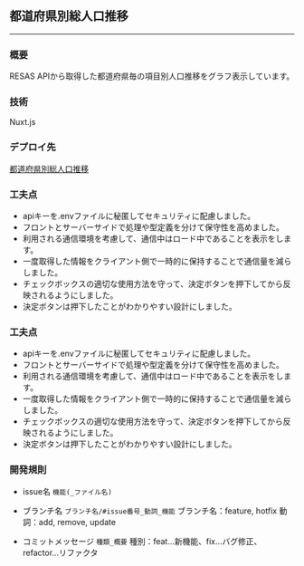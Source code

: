 ## 都道府県別総人口推移
 - - -
    
### 概要
RESAS APIから取得した都道府県毎の項目別人口推移をグラフ表示しています。
  
### 技術
Nuxt.js
  
### デプロイ先
[都道府県別総人口推移](https://yumemi-test-mu.vercel.app/ 'Vercel')
  
### 工夫点
- apiキーを.envファイルに秘匿してセキュリティに配慮しました。
- フロントとサーバーサイドで処理や型定義を分けて保守性を高めました。
- 利用される通信環境を考慮して、通信中はロード中であることを表示をします。
- 一度取得した情報をクライアント側で一時的に保持することで通信量を減らしました。
- チェックボックスの適切な使用方法を守って、決定ボタンを押下してから反映されるようにしました。
- 決定ボタンは押下したことがわかりやすい設計にしました。
  
### 工夫点
- apiキーを.envファイルに秘匿してセキュリティに配慮しました。
- フロントとサーバーサイドで処理や型定義を分けて保守性を高めました。
- 利用される通信環境を考慮して、通信中はロード中であることを表示をします。
- 一度取得した情報をクライアント側で一時的に保持することで通信量を減らしました。
- チェックボックスの適切な使用方法を守って、決定ボタンを押下してから反映されるようにしました。
- 決定ボタンは押下したことがわかりやすい設計にしました。
　　
### 開発規則
- issue名
`機能(_ファイル名)`

- ブランチ名
`ブランチ名/#issue番号_動詞_機能`
ブランチ名：feature, hotfix
動詞：add, remove, update

- コミットメッセージ
`種類_概要`
種別：feat...新機能、fix...バグ修正、refactor...リファクタ
